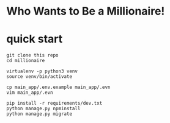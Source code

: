 # Who Wants to Be a Millionaire!

# quick start

```
git clone this repo
cd millionaire

virtualenv -p python3 venv
source venv/bin/activate

cp main_app/.env.example main_app/.evn
vim main_app/.evn

pip install -r requirements/dev.txt
python manage.py npminstall
python manage.py migrate
```
